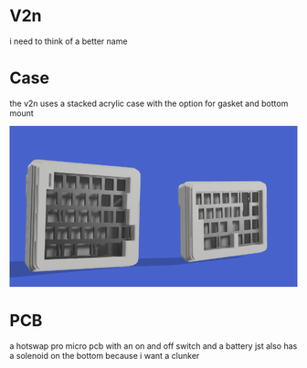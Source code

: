 # V2n
i need to think of a better name  

# Case

the v2n uses a stacked acrylic case with the option for gasket and bottom mount

![alt text](https://github.com/ShrimpedKeyboard/V2n-4g0n/blob/main/Pics/Case%201.png?raw=true)

# PCB

a hotswap pro micro pcb with an on and off switch and a battery jst
also has a solenoid on the bottom because i want a clunker 
